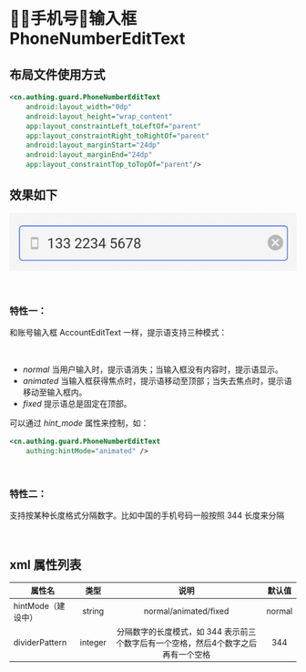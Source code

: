 # 手机号输入框 PhoneNumberEditText

## 布局文件使用方式

```xml
<cn.authing.guard.PhoneNumberEditText
    android:layout_width="0dp"
    android:layout_height="wrap_content"
    app:layout_constraintLeft_toLeftOf="parent"
    app:layout_constraintRight_toRightOf="parent"
    android:layout_marginStart="24dp"
    android:layout_marginEnd="24dp"
    app:layout_constraintTop_toTopOf="parent"/>
```

## 效果如下

![](./images/pnet_normal.png)

<br>

### 特性一：
和账号输入框 AccountEditText 一样，提示语支持三种模式：

<br>

* *normal* 当用户输入时，提示语消失；当输入框没有内容时，提示语显示。
* *animated* 当输入框获得焦点时，提示语移动至顶部；当失去焦点时，提示语移动至输入框内。
* *fixed* 提示语总是固定在顶部。

可以通过 *hint_mode* 属性来控制，如：
```xml
<cn.authing.guard.PhoneNumberEditText
    authing:hintMode="animated" />
```

<br>

### 特性二：
支持按某种长度格式分隔数字。比如中国的手机号码一般按照 344 长度来分隔

<br>

## xml 属性列表

| 属性名                     | 类型 | 说明 | 默认值 |
| ----------------------- |:--------:| :------:| :-----: |
|  hintMode（建设中）     |    string    |  normal/animated/fixed   |    normal   |
|  dividerPattern     |    integer    |   分隔数字的长度模式，如 344 表示前三个数字后有一个空格，然后4个数字之后再有一个空格   |    344   |
